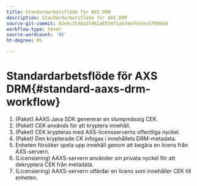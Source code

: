 ```yaml
---
title: Standardarbetsflöde för AXS DRM
description: Standardarbetsflöde för AXS DRM
source-git-commit: 02ebc3548a254b2a6554f1ab34afbb3ea5f09bb8
workflow-type: tm+mt
source-wordcount: '95'
ht-degree: 0%

---
```


# Standardarbetsflöde för AXS DRM{#standard-aaxs-drm-workflow}

1. (Paket) AAXS Java SDK genererar en slumpmässig CEK.
1. (Paket) CEK används för att kryptera innehåll.
1. (Paket) CEK krypteras med AXS-licensserverns offentliga nyckel.
1. (Paket) Den krypterade CK infogas i innehållets DRM-metadata.
1. Enheten försöker spela upp innehåll genom att begära en licens från AXS-servern.
1. (Licensiering) AAXS-servern använder sin privata nyckel för att dekryptera CEK från metadata.
1. (Licensiering) AAXS-servern utfärdar en licens som innehåller CEK till enheten.
